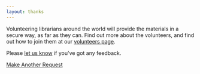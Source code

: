 ```yaml
---
layout: thanks
---
```

Volunteering librarians around the world will provide the materials in a secure way, as far as they can. Find out more about the volunteers, and find out how to join them at our <a href ="/volunteers">volunteers page</a>.

Please <a href = "mailto:ifladdrs@gmail.com">let us know</a> if you've got any feedback.

<p><a class="_oab_button" href="/" aria-label="Do Another" style="min-width:150px;">Make Another Request</a></p>


<br><br><br><br><br><br><br><br><br><br><br><br><br><br><br><br><br>
